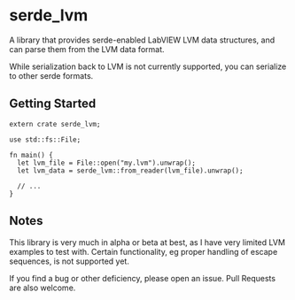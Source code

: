 # serde_lvm

A library that provides serde-enabled LabVIEW LVM data structures, and can parse them from the LVM data format.

While serialization back to LVM is not currently supported, you can serialize to other serde formats.

## Getting Started

```
extern crate serde_lvm;

use std::fs::File;

fn main() {
  let lvm_file = File::open("my.lvm").unwrap();
  let lvm_data = serde_lvm::from_reader(lvm_file).unwrap();

  // ...
}
```

## Notes

This library is very much in alpha or beta at best, as I have very limited LVM examples to test with. Certain functionality, eg proper handling of escape sequences, is not supported yet.

If you find a bug or other deficiency, please open an issue. Pull Requests are also welcome.
